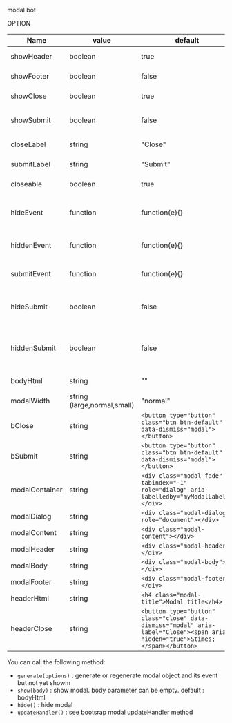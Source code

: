 modal bot

OPTION

Name | value | default | description
-----|-------|---------|------------
showHeader | boolean | true | menampilkan header
showFooter | boolean | false | menampilkan footer
showClose | boolean | true | menampilkan close button
showSubmit | boolean| false | menampilkan submit button
closeLabel | string | "Close" | close button label 
submitLabel | string| "Submit" | submit button label
closeable | boolean | true | is close able modal
hideEvent | function | function(e){} | fucntion called when hide event initiated
hiddenEvent | function| function(e){} | function called when hidden
submitEvent | function | function(e){} | function called when submit
hideSubmit | boolean | false | determinate if hideEvent called after submit
hiddenSubmit | boolean | false |  determinate if hiddenEvent called after submit
bodyHtml | string | "" |  the modal body
modalWidth | string (large,normal,small) | "normal" |  the modal body
bClose | string| `<button type="button" class="btn btn-default" data-dismiss="modal"></button>` | 
bSubmit | string| `<button type="button" class="btn btn-default" data-dismiss="modal"></button>` | 
modalContainer | string| `<div class="modal fade" tabindex="-1" role="dialog" aria-labelledby="myModalLabel"></div>` | 
modalDialog | string| `<div class="modal-dialog" role="document"></div>` | 
modalContent | string| `<div class="modal-content"></div>` | 
modalHeader | string| `<div class="modal-header"></div>` | 
modalBody | string | `<div class="modal-body"></div>` | 
modalFooter | string| `<div class="modal-footer"></div>` | 
headerHtml | string| `<h4 class="modal-title">Modal title</h4>` | 
headerClose | string| `<button type="button" class="close" data-dismiss="modal" aria-label="Close"><span aria-hidden="true">&times;</span></button>` | 

You can call the following method:

* `generate(options)` : generate or regenerate modal object and its event but not yet showm
* `show(body)` : show modal. body parameter can be empty. default : bodyHtml 
* `hide()` : hide modal
* `updateHandler()` : see bootsrap modal updateHandler method